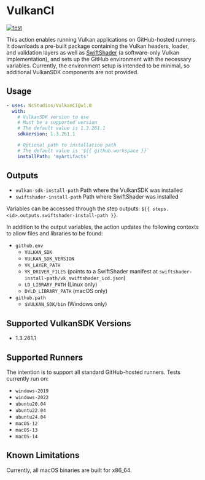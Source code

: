 # VulkanCI

[![test](https://github.com/NcStudios/VulkanCI/actions/workflows/test.yml/badge.svg)](https://github.com/NcStudios/VulkanCI/actions/workflows/test.yml)

This action enables running Vulkan applications on GitHub-hosted runners. It downloads a pre-built package containing the Vulkan headers, loader, and validation layers as well as [SwiftShader](https://github.com/google/swiftshader) (a software-only Vulkan implementation), and sets up the GitHub environment with the necessary variables. Currently, the environment setup is intended to be minimal, so additional VulkanSDK components are not provided.

## Usage
```yaml
- uses: NcStudios/VulkanCI@v1.0
  with:
    # VulkanSDK version to use
    # Must be a supported version
    # The default value is 1.3.261.1
    sdkVersion: 1.3.261.1

    # Optional path to installation path
    # The default value is '${{ github.workspace }}`
    installPath: 'myArtifacts'
```

## Outputs
- `vulkan-sdk-install-path` Path where the VulkanSDK was installed
- `swiftshader-install-path` Path where SwiftShader was installed

Variables can be accessed through the step outputs: `${{ steps.<id>.outputs.swiftshader-install-path }}`.

In addition to the output variables, the action updates the following contexts to allow files and libraries to be found:
- `github.env`
  - `VULKAN_SDK`
  - `VULKAN_SDK_VERSION`
  - `VK_LAYER_PATH`
  - `VK_DRIVER_FILES` (points to a SwiftShader manifest at `swiftshader-install-path/vk_swiftshader_icd.json`)
  - `LD_LIBRARY_PATH` (Linux only)
  - `DYLD_LIBRARY_PATH` (macOS only)
- `github.path`
  - `$VULKAN_SDK/bin` (Windows only)

## Supported VulkanSDK Versions
- 1.3.261.1

## Supported Runners
The intention is to support all standard GitHub-hosted runners. Tests currently run on:
- `windows-2019`
- `windows-2022`
- `ubuntu20.04`
- `ubuntu22.04`
- `ubuntu24.04`
- `macOS-12`
- `macOS-13`
- `macOS-14`

## Known Limitations
Currently, all macOS binaries are built for x86_64.

